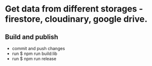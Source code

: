 # Get data from different storages - firestore, cloudinary, google drive.

## Build and publish

- commit and push changes
- run $ npm run build:lib
- run $ npm run release
